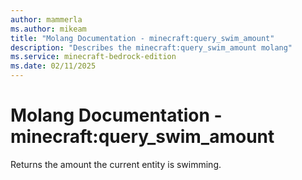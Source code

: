 ```yaml
---
author: mammerla
ms.author: mikeam
title: "Molang Documentation - minecraft:query_swim_amount"
description: "Describes the minecraft:query_swim_amount molang"
ms.service: minecraft-bedrock-edition
ms.date: 02/11/2025 
---
```


# Molang Documentation - minecraft:query_swim_amount

Returns the amount the current entity is swimming.
